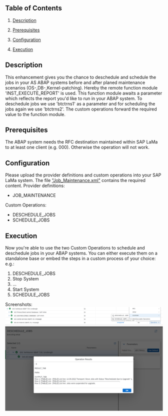 ## Table of Contents
1. [Description](#Description)

2. [Prerequisites](#Prerequisites)

3. [Configuration](#Configuration)

4. [Execution](#Execution)



## Description
This enhancement gives you the chance to deschedule and schedule the jobs in your AS ABAP systems before and after planed maintenance scenarios (OS-,DB-,Kernel-patching).
Hereby the remote function module 'INST_EXECUTE_REPORT' is used. This function module awaits a parameter which reflects the report you'd like to run in your ABAP system. To deschedule jobs we use 'btctrns1' as a parameter and for scheduling the jobs again we use 'btctrns2'.
The custom operations forward the required value to the function module.


## Prerequisites
The ABAP system needs the RFC destination maintained within SAP LaMa to at least one client (e.g. 000).
Otherwise the operation will not work.

## Configuration
Please upload the provider definitions and custom operations into your SAP LaMa system.
The file ["Job_Maintenance.xml"](./LaMa_Config/Job_Maintenance.xml) contains the required content.
Provider definitions:
* JOB_MAINTENANCE

Custom Operations:
* DESCHEDULE_JOBS
* SCHEDULE_JOBS


## Execution
Now you're able to use the two Custom Operations to schedule and deschedule jobs in your ABAP systems.
You can either execute them on a standalone base or embed the steps in a custom process of your choice:
e.g.:
1. DESCHEDULE_JOBS
2. Stop System
3. ...
4. Start System
5. SCHEDULE_JOBS

Screenshots:
![Start operations](./screenshots/start_operation.jpg)
![Deschedule jobs](./screenshots/deschedule_feedback.jpg)



